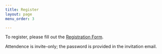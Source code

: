 ```yaml
---
title: Register
layout: page
menu_order: 3

---
```


To register, please fill out the [Registration
Form](https://docs.google.com/forms/d/e/1FAIpQLSeSqF8K1UWoS5mjXK5R98G2Rhfb5m1iLqBebBbPb7VFN7DBLw/formResponse). 

Attendence is invite-only; the password is provided in the invitation email.

